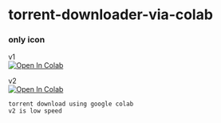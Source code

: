 # torrent-downloader-via-colab

### only icon
v1 <br>
<a href="https://github.com/kanyevelvet/torrent-downloader-via-colab/blob/main/ipynb/Torrnet_Downloader.ipynb" target="_parent"><img src="https://colab.research.google.com/assets/colab-badge.svg" alt="Open In Colab"/></a>

v2 <br>
<a href="https://github.com/kanyevelvet/torrent-downloader-via-colab/blob/main/ipynb/Torrent_Downloader_2.ipynb" target="_parent"><img src="https://colab.research.google.com/assets/colab-badge.svg" alt="Open In Colab"/></a>


```colab
torrent download using google colab
v2 is low speed
```
